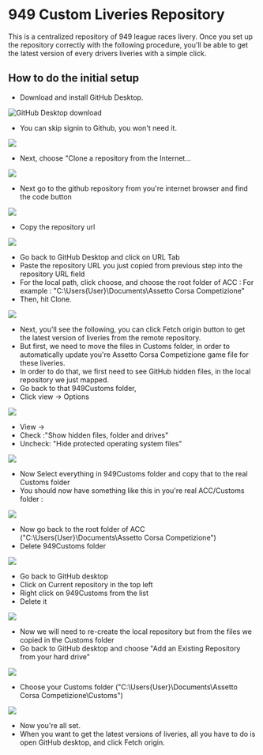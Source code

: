 # 949 Custom Liveries Repository

This is a centralized repository of 949 league races livery. Once you set up the repository correctly with the following procedure, you'll be able to get the latest version of every drivers liveries with a simple click.

## How to do the initial setup

- Download and install GitHub Desktop.

![GitHub Desktop download](https://github.com/DeanGuitarist//949-doc/blob/main/README_resources/0_GitHubDesktop.jpg?raw=true)

- You can skip signin to Github, you won't need it.

![](https://github.com/DeanGuitarist//949-doc/blob/main/README_resources/3_GitDesk_SkipAccount.jpg?raw=true)

- Next, choose "Clone a repository from the Internet...

![](https://github.com/DeanGuitarist//949-doc/blob/main/README_resources/4_CloneFromInternet.jpg?raw=true)

- Next go to the github repository from you're internet browser and find the code button

![](https://github.com/DeanGuitarist//949-doc/blob/main/README_resources/1_CodeButton.jpg?raw=true)

- Copy the repository url 

![](https://github.com/DeanGuitarist//949-doc/blob/main/README_resources/2_RepoLink.jpg?raw=true)

- Go back to GitHub Desktop and click on URL Tab
- Paste the repository URL you just copied from previous step into the repository URL field
- For the local path, click choose, and choose the root folder of ACC : For example : "C:\Users\{User}\Documents\Assetto Corsa Competizione\"
- Then, hit Clone.

![](https://github.com/DeanGuitarist//949-doc/blob/main/README_resources/4__0_LocalRepoMap.jpg?raw=true)

- Next, you'll see the following, you can click Fetch origin button to get the latest version of liveries from the remote repository.
- But first, we need to move the files in Customs folder, in order to automatically update you're Assetto Corsa Competizione game file for these liveries.
- In order to do that, we first need to see GitHub hidden files, in the local repository we just mapped.
- Go back to that 949Customs folder, 
- Click view -> Options 

![](https://github.com/DeanGuitarist//949-doc/blob/main/README_resources/6_LocalRepoShowFiles.jpg?raw=true)

- View -> 
- Check :"Show hidden files, folder and drives"
- Uncheck: "Hide protected operating system files"

![](https://github.com/DeanGuitarist//949-doc/blob/main/README_resources/6_1_LocalRepoShowFiles.jpg?raw=true)

- Now Select everything in 949Customs folder and copy that to the real Customs folder
- You should now have something like this in you're real ACC/Customs folder :

![](https://github.com/DeanGuitarist//949-doc/blob/main/README_resources/7.jpg?raw=true) 

- Now go back to the root folder of ACC ("C:\Users\{User}\Documents\Assetto Corsa Competizione\")
- Delete 949Customs folder

![](https://github.com/DeanGuitarist//949-doc/blob/main/README_resources/7_DeleteLocalRepo.jpg?raw=true) 

- Go back to GitHub desktop
- Click on Current repository in the top left
- Right click on 949Customs from the list 
- Delete it

![](https://github.com/DeanGuitarist//949-doc/blob/main/README_resources/6__DeleteLocalRepo.jpg?raw=true) 

- Now we will need to re-create the local repository but from the files we copied in the Customs folder
- Go back to GitHub desktop and choose "Add an Existing Repository from your hard drive"

![](https://github.com/DeanGuitarist//949-doc/blob/main/README_resources/8_AddLocalRepo.jpg?raw=true) 

- Choose your Customs folder ("C:\Users\{User}\Documents\Assetto Corsa Competizione\Customs")

![](https://github.com/DeanGuitarist//949-doc/blob/main/README_resources/9_AddLocalRepo.jpg?raw=true) 

- Now you're all set.
- When you want to get the latest versions of liveries, all you have to do is open GitHub desktop, and click Fetch origin.


